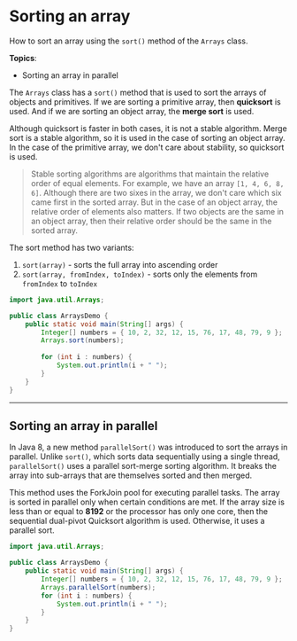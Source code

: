 # Sorting an array

How to sort an array using the `sort()` method of the `Arrays` class.

**Topics**:

- Sorting an array in parallel

The `Arrays` class has a `sort()` method that is used to sort the arrays of objects and primitives.
If we are sorting a primitive array, then **quicksort** is used.
And if we are sorting an object array, the **merge sort** is used.

Although quicksort is faster in both cases, it is not a stable algorithm.
Merge sort is a stable algorithm, so it is used in the case of sorting an object array.
In the case of the primitive array, we don't care about stability, so quicksort is used.

> Stable sorting algorithms are algorithms that maintain the relative order of equal elements.
> For example, we have an array `[1, 4, 6, 8, 6]`.
> Although there are two sixes in the array, we don't care which six came first in the sorted array.
> But in the case of an object array, the relative order of elements also matters.
> If two objects are the same in an object array, then their relative order should be the same in the sorted array.

The sort method has two variants:

1. `sort(array)` - sorts the full array into ascending order
2. `sort(array, fromIndex, toIndex)` - sorts only the elements from `fromIndex` to `toIndex`

```java
import java.util.Arrays;

public class ArraysDemo {
    public static void main(String[] args) {
        Integer[] numbers = { 10, 2, 32, 12, 15, 76, 17, 48, 79, 9 };
        Arrays.sort(numbers);
        
        for (int i : numbers) {
            System.out.println(i + " ");
        }
    }
}
```

---

## Sorting an array in parallel

In Java 8, a new method `parallelSort()` was introduced to sort the arrays in parallel.
Unlike `sort()`, which sorts data sequentially using a single thread, `parallelSort()` uses a parallel sort-merge sorting algorithm.
It breaks the array into sub-arrays that are themselves sorted and then merged.

This method uses the ForkJoin pool for executing parallel tasks.
The array is sorted in parallel only when certain conditions are met.
If the array size is less than or equal to **8192** or the processor has only one core, then the sequential dual-pivot Quicksort algorithm is used.
Otherwise, it uses a parallel sort.

```java
import java.util.Arrays;

public class ArraysDemo {
    public static void main(String[] args) {
        Integer[] numbers = { 10, 2, 32, 12, 15, 76, 17, 48, 79, 9 };
        Arrays.parallelSort(numbers);
        for (int i : numbers) {
            System.out.println(i + " ");
        }
    }
}
```

